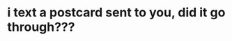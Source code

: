 # i text a postcard sent to you, did it go through???

<!---
sabbb-yboo/sabbb-yboo is a ✨ special ✨ repository because its `README.md` (this file) appears on your GitHub profile.
You can click the Preview link to take a look at your changes.
--->
